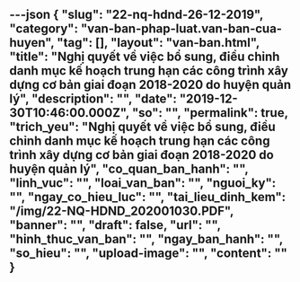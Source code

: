 ---json
{
    "slug": "22-nq-hdnd-26-12-2019",
    "category": "van-ban-phap-luat.van-ban-cua-huyen",
    "tag": [],
    "layout": "van-ban.html",
    "title": "Nghị quyết về việc bổ sung, điều chỉnh danh mục kế hoạch trung hạn các công trình xây dựng cơ bản giai đoạn 2018-2020 do huyện quản lý",
    "description": "",
    "date": "2019-12-30T10:46:00.000Z",
    "so": "",
    "permalink": true,
    "trich_yeu": "Nghị quyết về việc bổ sung, điều chỉnh danh mục kế hoạch trung hạn các công trình xây dựng cơ bản giai đoạn 2018-2020 do huyện quản lý",
    "co_quan_ban_hanh": "",
    "linh_vuc": "",
    "loai_van_ban": "",
    "nguoi_ky": "",
    "ngay_co_hieu_luc": "",
    "tai_lieu_dinh_kem": "/img/22-NQ-HDND_202001030.PDF",
    "banner": "",
    "draft": false,
    "url": "",
    "hinh_thuc_van_ban": "",
    "ngay_ban_hanh": "",
    "so_hieu": "",
    "upload-image": "",
    "__content__": ""
}
---
